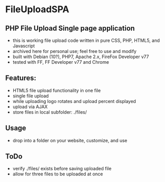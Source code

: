 # FileUploadSPA  
  
## PHP File Upload Single page application  
- this is working file upload code written in pure CSS, PHP, HTML5, and Javascript
- archived here for personal use;  feel free to use and modify  
- built with Debian (10?), PHP7, Apache 2.x, FireFox Developer v77  
- tested with FF, FF Developer v77 and Chrome  

## Features:  
- HTML5 file upload functionality in one file  
- single file upload  
- while uploading logo rotates and upload percent displayed  
- upload via AJAX  
- store files in local subfolder: ./files/  

## Usage
- drop into a folder on your website, customize, and use

## ToDo
- verify ./files/ exists before saving uploaded file
- allow for three files to be uploaded at once
